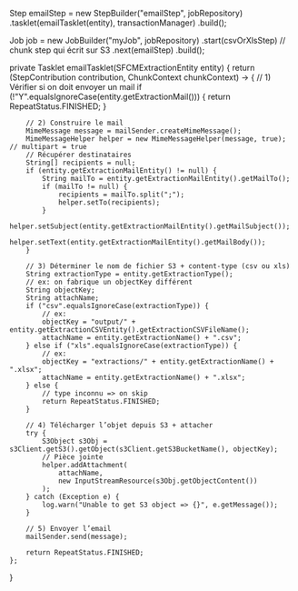 Step emailStep = new StepBuilder("emailStep", jobRepository)
    .tasklet(emailTasklet(entity), transactionManager)
    .build();


Job job = new JobBuilder("myJob", jobRepository)
    .start(csvOrXlsStep) // chunk step qui écrit sur S3
    .next(emailStep)
    .build();


private Tasklet emailTasklet(SFCMExtractionEntity entity) {
    return (StepContribution contribution, ChunkContext chunkContext) -> {
        // 1) Vérifier si on doit envoyer un mail
        if (!"Y".equalsIgnoreCase(entity.getExtractionMail())) {
            return RepeatStatus.FINISHED;
        }

        // 2) Construire le mail
        MimeMessage message = mailSender.createMimeMessage();
        MimeMessageHelper helper = new MimeMessageHelper(message, true); // multipart = true
        // Récupérer destinataires
        String[] recipients = null;
        if (entity.getExtractionMailEntity() != null) {
            String mailTo = entity.getExtractionMailEntity().getMailTo();
            if (mailTo != null) {
                recipients = mailTo.split(";");
                helper.setTo(recipients);
            }
            helper.setSubject(entity.getExtractionMailEntity().getMailSubject());
            helper.setText(entity.getExtractionMailEntity().getMailBody());
        }

        // 3) Déterminer le nom de fichier S3 + content-type (csv ou xls)
        String extractionType = entity.getExtractionType();
        // ex: on fabrique un objectKey différent
        String objectKey;
        String attachName;
        if ("csv".equalsIgnoreCase(extractionType)) {
            // ex: 
            objectKey = "output/" + entity.getExtractionCSVEntity().getExtractionCSVFileName();
            attachName = entity.getExtractionName() + ".csv";
        } else if ("xls".equalsIgnoreCase(extractionType)) {
            // ex:
            objectKey = "extractions/" + entity.getExtractionName() + ".xlsx";
            attachName = entity.getExtractionName() + ".xlsx";
        } else {
            // type inconnu => on skip
            return RepeatStatus.FINISHED;
        }

        // 4) Télécharger l’objet depuis S3 + attacher
        try {
            S3Object s3Obj = s3Client.getS3().getObject(s3Client.getS3BucketName(), objectKey);
            // Pièce jointe 
            helper.addAttachment(
                attachName, 
                new InputStreamResource(s3Obj.getObjectContent())
            );
        } catch (Exception e) {
            log.warn("Unable to get S3 object => {}", e.getMessage());
        }

        // 5) Envoyer l’email
        mailSender.send(message);

        return RepeatStatus.FINISHED;
    };
}
